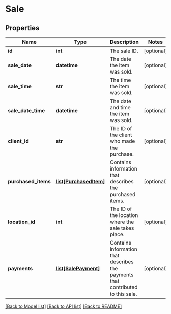 # Sale

## Properties
Name | Type | Description | Notes
------------ | ------------- | ------------- | -------------
**id** | **int** | The sale ID. | [optional] 
**sale_date** | **datetime** | The date the item was sold. | [optional] 
**sale_time** | **str** | The time the item was sold. | [optional] 
**sale_date_time** | **datetime** | The date and time the item was sold. | [optional] 
**client_id** | **str** | The ID of the client who made the purchase. | [optional] 
**purchased_items** | [**list[PurchasedItem]**](PurchasedItem.md) | Contains information that describes the purchased items. | [optional] 
**location_id** | **int** | The ID of the location where the sale takes place. | [optional] 
**payments** | [**list[SalePayment]**](SalePayment.md) | Contains information that describes the payments that contributed to this sale. | [optional] 

[[Back to Model list]](../README.md#documentation-for-models) [[Back to API list]](../README.md#documentation-for-api-endpoints) [[Back to README]](../README.md)


